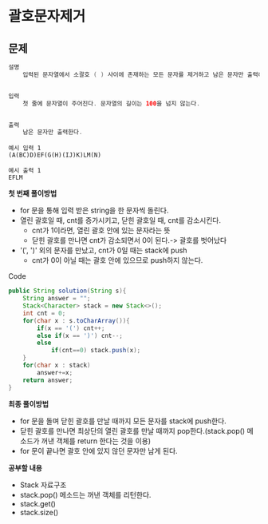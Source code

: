# 괄호문자제거

## 문제
```java
설명
    입력된 문자열에서 소괄호 ( ) 사이에 존재하는 모든 문자를 제거하고 남은 문자만 출력하는 프로그램을 작성하세요.


입력
    첫 줄에 문자열이 주어진다. 문자열의 길이는 100을 넘지 않는다.


출력
    남은 문자만 출력한다.
```
```
예시 입력 1
(A(BC)D)EF(G(H)(IJ)K)LM(N)
        
예시 출력 1
EFLM
```

**첫 번째 풀이방법**
- for 문을 통해 입력 받은 string을 한 문자씩 돌린다.
- 열린 괄호일 때, cnt를 증가시키고, 닫힌 괄호일 때, cnt를 감소시킨다.
  - cnt가 1이라면, 열린 괄호 안에 있는 문자라는 뜻
  - 닫힌 괄호를 만나면 cnt가 감소되면서 0이 된다.-> 괄호를 벗어났다
- '(', ')' 외의 문자를 만났고, cnt가 0일 때는 stack에 push
  - cnt가 0이 아닐 때는 괄호 안에 있으므로 push하지 않는다.

Code
```java
public String solution(String s){
    String answer = "";
    Stack<Character> stack = new Stack<>();
    int cnt = 0;
    for(char x : s.toCharArray()){
        if(x == '(') cnt++;
        else if(x == ')') cnt--;
        else
            if(cnt==0) stack.push(x);
    }
    for(char x : stack)
        answer+=x;
    return answer;
}
```

**최종 풀이방법**
- for 문을 돌며 닫힌 괄호를 만날 때까지 모든 문자를 stack에 push한다.
- 닫힌 괄호를 만나면 최상단의 열린 괄호를 만날 때까지 pop한다.(stack.pop() 메소드가 꺼낸 객체를 return 한다는 것을 이용)
- for 문이 끝나면 괄호 안에 있지 않던 문자만 남게 된다.

**공부할 내용**
- Stack 자료구조
- stack.pop() 메소드는 꺼낸 객체를 리턴한다.
- stack.get()
- stack.size()